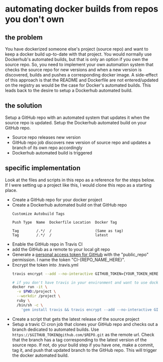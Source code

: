 # automating docker builds from repos you don't own

## the problem

You have dockerized someone else's project (source repo) and want to keep a docker build up-to-date with that project. You would normally use Dockerhub's automated builds, but that is only an option if you own the source repo. So, you need to implement your own automation system that checks the source repo for new versions and when a new version is discovered, builds and pushes a corresponding docker image. A side-effect of this approach is that the README and Dockerfile are not entered/updated on the registry as would be the case for Docker's automated builds. This leads back to the desire to setup a Dockerhub automated build.

## the solution

Setup a GitHub repo with an automated system that updates it when the source repo is updated. Setup the Dockerhub automated build on your GitHub repo.

- Source repo releases new version
- GitHub repo job discovers new version of source repo and updates a branch of its own repo accordingly
- Dockerhub automated build is triggered

## specific implementation

Look at the files and scripts in this repo as a reference for the steps below. If I were setting up a project like this, I would clone this repo as a starting place.

- Create a GitHub repo for your docker project
- Create a Dockerhub automated build on that GitHub repo
  ```
  Customize Autobuild Tags

  Push Type  Name  Dockerfile Location  Docker Tag

  Tag        /.*/  /                    (Same as tag)
  Tag        /.*/  /                    latest
  ```
- Enable the GitHub repo in Travis CI
- add the GitHub as a remote to your local git repo
- Generate a [personal access token for GitHub](https://github.com/settings/tokens) with the "public_repo" permission. I name the token "CI-{REPO_NAME_HERE}".
- Encrypt the token into .travis.yml
  ```sh
  travis encrypt --add --no-interactive GITHUB_TOKEN={YOUR_TOKEN_HERE}
  ```
  ```sh
  # if you don't have travis in your environment and want to use docker instead:
  docker run -it \
    -v $PWD:/project \
    --workdir /project \
    ruby \
    /bin/sh -c \
      'gem install travis && travis encrypt --add --no-interactive GITHUB_TOKEN={YOUR_TOKEN_HERE}'
  ```
- Create a script that gets the latest release of the source project
- Setup a travic CI cron job that clones your GitHub repo and checks out a branch dedicated to automated builds. Use `https://$GITHUB_TOKEN@github.com/$REPO.git` as the remote url. Check that the branch has a tag corresponding to the latest version of the source repo. If not, do your build step if you have one, make a commit, tag it, and push that updated branch to the GitHub repo. This will trigger the docker automated build.

